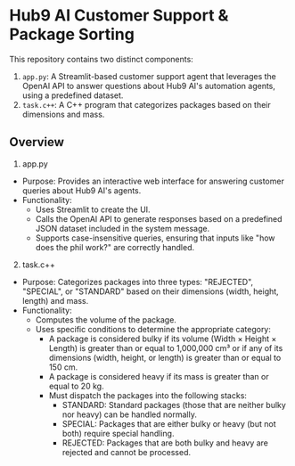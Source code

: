 # Hub9 AI Customer Support & Package Sorting

This repository contains two distinct components:
1. `app.py`: A Streamlit-based customer support agent that leverages the OpenAI API to answer questions about Hub9 AI's automation agents, using a predefined dataset.
2. `task.c++`: A C++ program that categorizes packages based on their dimensions and mass.

## Overview
1. app.py
  - Purpose:
      Provides an interactive web interface for answering customer queries about Hub9 AI's agents.
  - Functionality:
      - Uses Streamlit to create the UI.
      - Calls the OpenAI API to generate responses based on a predefined JSON dataset included in the system message.
      - Supports case-insensitive queries, ensuring that inputs like "how does the phil work?" are correctly handled.

2. task.c++
  - Purpose:
      Categorizes packages into three types: "REJECTED", "SPECIAL", or "STANDARD" based on their dimensions (width, height, length) and mass.
  - Functionality:
      - Computes the volume of the package.
      - Uses specific conditions to determine the appropriate category:
        - A package is considered bulky if its volume (Width × Height × Length) is greater than or equal to 1,000,000 cm³ or if any of its dimensions (width, height, or length) is greater than or equal to 150 cm.
        - A package is considered heavy if its mass is greater than or equal to 20 kg.
        - Must dispatch the packages into the following stacks:
            - STANDARD: Standard packages (those that are neither bulky nor heavy) can be handled normally.
            - SPECIAL: Packages that are either bulky or heavy (but not both) require special handling.
            - REJECTED: Packages that are both bulky and heavy are rejected and cannot be processed.
